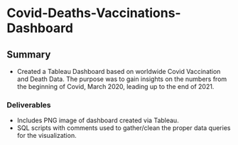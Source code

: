 # Covid-Deaths-Vaccinations-Dashboard
 
## Summary

 - Created a Tableau Dashboard based on worldwide Covid Vaccination and Death Data. The purpose was to gain insights on the numbers from the beginning of Covid, March 2020, leading up to the end of 2021.
 
 ### Deliverables
 
  - Includes PNG image of dashboard created via Tableau.
  - SQL scripts with comments used to gather/clean the proper data queries for the visualization.

